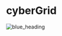 # cyberGrid
![blue_heading](https://github.com/atharva20-coder/cyberGrid/assets/69634375/525b0508-60f1-48d6-8f93-40e26f5151b6)
